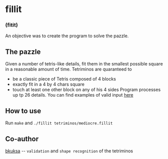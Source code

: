 # fillit
### (fitit)

An objective was to create the program to solve the pazzle.

## The pazzle
Given a number of tetris-like details, fit them in the smallest possible square in a reasonable amount of time. Tetriminos are quaranteed to
- be a classic piece of Tetris composed of 4 blocks
- exactly fit in a 4 by 4 chars square
- touch at least one other block on any of his 4 sides
Program processes up tp 26 details. You can find examples of valid input [here](tetriminos/)

## How to use
Run `make` and `./fillit tetriminos/mediocre.fillit`

## Co-author
[bkuksa](https://github.com/Marazm12346) -- `validation` and `shape recognition` of the tetriminos
